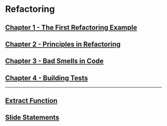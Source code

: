 # Refactoring 


## [Chapter 1 - The First Refactoring Example](ch01-a-first-example/README.md)


## [Chapter 2 - Principles in Refactoring](doc/README_chap_2.md)


## [Chapter 3 - Bad Smells in Code](doc/README_chap_3.md) 


## [Chapter 4 - Building Tests](doc/README_chap_4.md)


---

## [Extract Function](extract-function/README.md)


## [Slide Statements](https://memberservices.informit.com/my_account/webedition/9780135425664/html/slidestatements.html)
